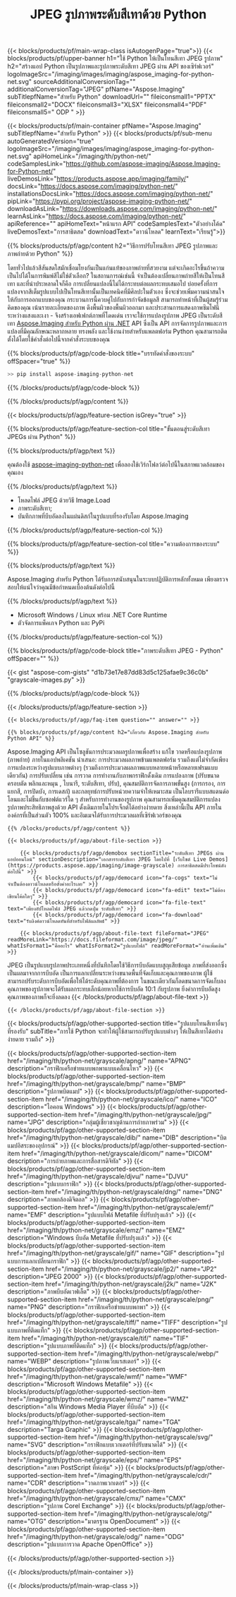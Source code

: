 ﻿---
title: JPEG รูปภาพระดับสีเทาด้วย Python 
weight: 3920
url: /th/python-net/grayscale/jpeg/ 
lang: th
langdirlevel: 2
locales: zh-hans,ja,it,ru,de,es,fr,nl,id,lt,pl,pt,vi,tr,ko,zh-hant,ar,hi,th,sv,cs,uk,he
description: วิธีใช้ Python เพื่อทำให้รูปภาพและภาพถ่ายเป็นระดับสีเทา JPEG บนเดสก์ท็อปและเว็บแอปพลิเคชัน
---

{{< blocks/products/pf/main-wrap-class isAutogenPage="true">}}
{{< blocks/products/pf/upper-banner h1="ใช้ Python ให้เป็นโทนสีเทา JPEG รูปภาพ" h2="สร้างแอป Python เป็นรูปภาพและรูปภาพระดับสีเทา JPEG ผ่าน API ของเซิร์ฟเวอร์" logoImageSrc="/imaging/images/imaging/aspose_imaging-for-python-net.svg" sourceAdditionalConversionTag="" additionalConversionTag="JPEG" pfName="Aspose.Imaging" subTitlepfName="สำหรับ Python" downloadUrl="" fileiconsmall1="PPTX" fileiconsmall2="DOCX" fileiconsmall3="XLSX" fileiconsmall4="PDF" fileiconsmall5=" ODP " >}}

{{< blocks/products/pf/main-container pfName="Aspose.Imaging" subTitlepfName="สำหรับ Python" >}}
{{< blocks/products/pf/sub-menu autoGeneratedVersion="true" logoImageSrc="/imaging/images/imaging/aspose_imaging-for-python-net.svg" apiHomeLink="/imaging/th/python-net/" codeSamplesLink="https://github.com/aspose-imaging/Aspose.Imaging-for-Python-net/" liveDemosLink="https://products.aspose.app/imaging/family/" docsLink="https://docs.aspose.com/imaging/python-net/" installationsDocsLink="https://docs.aspose.com/imaging/python-net/" pipLink="https://pypi.org/project/aspose-imaging-python-net/" downloadAsLink="https://downloads.aspose.com/imaging/python-net/" learnAsLink="https://docs.aspose.com/imaging/python-net/" apiReference="" apiHomeText="หน้าแรก API" codeSamplesText="ตัวอย่างโค้ด" liveDemosText="การสาธิตสด" downloadText="ดาวน์โหลด" learnText="เรียนรู้">}}

{{% blocks/products/pf/agp/content h2="วิธีการปรับโทนสีเทา JPEG รูปภาพและภาพถ่ายด้วย Python" %}}

โดยทั่วไปแล้วสีสันสดใสมักเชื่อมโยงกันเป็นแก่นแท้ของภาพถ่ายที่สวยงาม แต่จะเกิดอะไรขึ้นถ้าความเป็นไปได้ในการพิมพ์สีไม่ใช่ตัวเลือก? ในสถานการณ์เช่นนี้ จำเป็นต้องเปลี่ยนภาพถ่ายสีให้เป็นโทนสีเทา และที่น่าประหลาดใจก็คือ การเปลี่ยนแปลงนี้ไม่ได้กระทบต่อผลกระทบเสมอไป บ่อยครั้งที่การแปลงจากสีเต็มรูปแบบไปเป็นโทนสีเทานั้นเป็นเทคนิคที่มีศิลปะในตัวเอง ซึ่งจะช่วยเพิ่มความน่าสนใจให้กับการออกแบบของคุณ กระบวนการนี้ควบคู่ไปกับการกำจัดข้อมูลสี สามารถทำหน้าที่เป็นผู้สมรู้ร่วมคิดของคุณ เน้นรายละเอียดของภาพ ดึงพื้นผิวของพื้นผิวออกมา และประสานการแสดงภาพซิมโฟนีระหว่างแสงและเงา - จึงสร้างเอฟเฟกต์ภาพที่โดดเด่น เราจะใช้การแปลงรูปภาพ JPEG เป็นระดับสีเทา [Aspose.Imaging สำหรับ Python ผ่าน .NET](/imaging/th/python-net) API ซึ่งเป็น API การจัดการรูปภาพและการแปลงที่มีคุณลักษณะหลากหลาย ทรงพลัง และใช้งานง่ายสำหรับแพลตฟอร์ม Python คุณสามารถติดตั้งได้โดยใช้คำสั่งต่อไปนี้จากคำสั่งระบบของคุณ

{{% blocks/products/pf/agp/code-block title="บรรทัดคำสั่งของระบบ" offSpacer="true" %}}

```cs
>> pip install aspose-imaging-python-net
```

{{% /blocks/products/pf/agp/code-block %}}

{{% /blocks/products/pf/agp/content %}}

{{< blocks/products/pf/agp/feature-section isGrey="true" >}}

{{% blocks/products/pf/agp/feature-section-col title="ขั้นตอนสู่ระดับสีเทา JPEGs ผ่าน Python" %}}

{{% blocks/products/pf/agp/text %}}

คุณต้องใช้ [aspose-imaging-python-net](https://pypi.org/project/aspose-imaging-python-net/) เพื่อลองใช้เวิร์กโฟลว์ต่อไปนี้ในสภาพแวดล้อมของคุณเอง

{{% /blocks/products/pf/agp/text %}}

+ โหลดไฟล์ JPEG ด้วยวิธี Image.Load
+ ภาพระดับสีเทา;
+ บันทึกภาพที่บีบอัดลงในแผ่นดิสก์ในรูปแบบที่รองรับโดย Aspose.Imaging

{{% /blocks/products/pf/agp/feature-section-col %}}

{{% blocks/products/pf/agp/feature-section-col title="ความต้องการของระบบ" %}}

{{% blocks/products/pf/agp/text %}}

Aspose.Imaging สำหรับ Python ได้รับการสนับสนุนในระบบปฏิบัติการหลักทั้งหมด เพียงตรวจสอบให้แน่ใจว่าคุณมีข้อกำหนดเบื้องต้นดังต่อไปนี้

{{% /blocks/products/pf/agp/text %}}

- Microsoft Windows / Linux พร้อม .NET Core Runtime
- ตัวจัดการแพ็คเกจ Python และ PyPi

{{% /blocks/products/pf/agp/feature-section-col %}}

{{% blocks/products/pf/agp/code-block title="ภาพระดับสีเทา JPEG - Python" offSpacer="" %}}

{{< gist "aspose-com-gists" "d1b73e17e87dd83d5c125afae9c36c0b" "grayscale-images.py" >}}

{{% /blocks/products/pf/agp/code-block %}}

{{< /blocks/products/pf/agp/feature-section >}}

    {{< blocks/products/pf/agp/faq-item question="" answer="" >}}
 

<!-- aboutfile Starts -->

    {{% blocks/products/pf/agp/content h2="เกี่ยวกับ Aspose.Imaging สำหรับ Python API" %}}


Aspose.Imaging API เป็นโซลูชันการประมวลผลรูปภาพเพื่อสร้าง แก้ไข วาดหรือแปลงรูปภาพ (ภาพถ่าย) ภายในแอปพลิเคชัน นำเสนอ: การประมวลผลภาพข้ามแพลตฟอร์ม รวมถึงแต่ไม่จำกัดเพียงการแปลงระหว่างรูปแบบภาพต่างๆ (รวมถึงการประมวลผลภาพแบบหลายหน้าหรือหลายเฟรมแบบเดียวกัน) การปรับเปลี่ยน เช่น การวาด การทำงานกับภาพกราฟิกดั้งเดิม การแปลงภาพ (ปรับขนาด ครอบตัด พลิกและหมุน , ไบนารี, ระดับสีเทา, ปรับ), คุณสมบัติการจัดการภาพขั้นสูง (การกรอง, การแยกสี, การปิดบัง, การเดสก์) และกลยุทธ์การปรับหน่วยความจำให้เหมาะสม เป็นไลบรารีแบบสแตนด์อโลนและไม่ขึ้นกับซอฟต์แวร์ใด ๆ สำหรับการทำงานของรูปภาพ คุณสามารถเพิ่มคุณสมบัติการแปลงรูปภาพประสิทธิภาพสูงด้วย API ดั้งเดิมภายในโปรเจ็กต์ได้อย่างง่ายดาย สิ่งเหล่านี้เป็น API ภายในองค์กรที่เป็นส่วนตัว 100% และอิมเมจได้รับการประมวลผลที่เซิร์ฟเวอร์ของคุณ


    {{% /blocks/products/pf/agp/content %}}

    {{< blocks/products/pf/agp/about-file-section >}}

        {{< blocks/products/pf/agp/demobox sectionTitle="ระดับสีเทา JPEGs ผ่านแอปออนไลน์" sectionDescription="เอกสารระดับสีเทา JPEG โดยไปที่ [เว็บไซต์ Live Demos](https://products.aspose.app/imaging/image-grayscale) การสาธิตสดมีประโยชน์ดังต่อไปนี้" >}}
            {{< blocks/products/pf/agp/democard icon="fa-cogs" text="ไม่จำเป็นต้องดาวน์โหลดหรือตั้งค่าอะไรเลย" >}}
            {{< blocks/products/pf/agp/democard icon="fa-edit" text="ไม่ต้องเขียนโค้ดใดๆ" >}}
            {{< blocks/products/pf/agp/democard icon="fa-file-text" text="เพียงอัปโหลดไฟล์ JPEG แล้วกดปุ่ม ระดับสีเทา" >}}
            {{< blocks/products/pf/agp/democard icon="fa-download" text="รับลิงค์ดาวน์โหลดทันทีสำหรับไฟล์ผลลัพธ์" >}}

        {{< blocks/products/pf/agp/about-file-text fileFormat="JPEG" readMoreLink="https://docs.fileformat.com/image/jpeg/" whatIsFormat1="คืออะไร" whatIsFormat2="รูปแบบไฟล์" readMoreFormat="อ่านเพิ่มเติม" >}}
JPEG เป็นรูปแบบรูปภาพประเภทหนึ่งที่บันทึกโดยใช้วิธีการบีบอัดแบบสูญเสียข้อมูล ภาพที่ส่งออกซึ่งเป็นผลมาจากการบีบอัด เป็นการแลกเปลี่ยนระหว่างขนาดพื้นที่จัดเก็บและคุณภาพของภาพ ผู้ใช้สามารถปรับระดับการบีบอัดเพื่อให้ได้ระดับคุณภาพที่ต้องการ ในขณะเดียวกันก็ลดขนาดการจัดเก็บลง คุณภาพของรูปภาพจะได้รับผลกระทบเล็กน้อยหากใช้การบีบอัด 10:1 กับรูปภาพ ยิ่งค่าการบีบอัดสูง คุณภาพของภาพก็จะยิ่งลดลง
        {{< /blocks/products/pf/agp/about-file-text >}}

    {{< /blocks/products/pf/agp/about-file-section >}}

<!-- aboutfile Ends -->

{{< blocks/products/pf/agp/other-supported-section title="รูปแบบโทนสีเทาอื่นๆ ที่รองรับ" subTitle="การใช้ Python จะทำให้ผู้ใช้สามารถปรับรูปแบบต่างๆ ให้เป็นสีเทาได้อย่างง่ายดาย รวมถึง" >}}

{{< blocks/products/pf/agp/other-supported-section-item href="/imaging/th/python-net/grayscale/apng/" name="APNG" description="กราฟิกเครือข่ายแบบพกพาแบบเคลื่อนไหว" >}}
{{< blocks/products/pf/agp/other-supported-section-item href="/imaging/th/python-net/grayscale/bmp/" name="BMP" description="รูปภาพบิตแมป" >}}
{{< blocks/products/pf/agp/other-supported-section-item href="/imaging/th/python-net/grayscale/ico/" name="ICO" description="ไอคอน Windows" >}}
{{< blocks/products/pf/agp/other-supported-section-item href="/imaging/th/python-net/grayscale/jpg/" name="JPG" description="กลุ่มผู้เชี่ยวชาญด้านการถ่ายภาพร่วม" >}}
{{< blocks/products/pf/agp/other-supported-section-item href="/imaging/th/python-net/grayscale/dib/" name="DIB" description="บิตแมปอิสระของอุปกรณ์" >}}
{{< blocks/products/pf/agp/other-supported-section-item href="/imaging/th/python-net/grayscale/dicom/" name="DICOM" description="การถ่ายภาพและการสื่อสารดิจิทัล" >}}
{{< blocks/products/pf/agp/other-supported-section-item href="/imaging/th/python-net/grayscale/djvu/" name="DJVU" description="รูปแบบกราฟิก" >}}
{{< blocks/products/pf/agp/other-supported-section-item href="/imaging/th/python-net/grayscale/dng/" name="DNG" description="ภาพกล้องดิจิตอล" >}}
{{< blocks/products/pf/agp/other-supported-section-item href="/imaging/th/python-net/grayscale/emf/" name="EMF" description="รูปแบบไฟล์ Metafile ที่ปรับปรุงแล้ว" >}}
{{< blocks/products/pf/agp/other-supported-section-item href="/imaging/th/python-net/grayscale/emz/" name="EMZ" description="Windows บีบอัด Metafile ที่ปรับปรุงแล้ว" >}}
{{< blocks/products/pf/agp/other-supported-section-item href="/imaging/th/python-net/grayscale/gif/" name="GIF" description="รูปแบบการแลกเปลี่ยนกราฟิก" >}}
{{< blocks/products/pf/agp/other-supported-section-item href="/imaging/th/python-net/grayscale/jp2/" name="JP2" description="JPEG 2000" >}}
{{< blocks/products/pf/agp/other-supported-section-item href="/imaging/th/python-net/grayscale/j2k/" name="J2K" description="ภาพบีบอัดเวฟเล็ต" >}}
{{< blocks/products/pf/agp/other-supported-section-item href="/imaging/th/python-net/grayscale/png/" name="PNG" description="กราฟิกเครือข่ายแบบพกพา" >}}
{{< blocks/products/pf/agp/other-supported-section-item href="/imaging/th/python-net/grayscale/tiff/" name="TIFF" description="รูปแบบภาพที่ติดแท็ก" >}}
{{< blocks/products/pf/agp/other-supported-section-item href="/imaging/th/python-net/grayscale/tif/" name="TIF" description="รูปแบบภาพที่ติดแท็ก" >}}
{{< blocks/products/pf/agp/other-supported-section-item href="/imaging/th/python-net/grayscale/webp/" name="WEBP" description="รูปภาพเว็บแรสเตอร์" >}}
{{< blocks/products/pf/agp/other-supported-section-item href="/imaging/th/python-net/grayscale/wmf/" name="WMF" description="Microsoft Windows Metafile" >}}
{{< blocks/products/pf/agp/other-supported-section-item href="/imaging/th/python-net/grayscale/wmz/" name="WMZ" description="สกิน Windows Media Player ที่บีบอัด" >}}
{{< blocks/products/pf/agp/other-supported-section-item href="/imaging/th/python-net/grayscale/tga/" name="TGA" description="Targa Graphic" >}}
{{< blocks/products/pf/agp/other-supported-section-item href="/imaging/th/python-net/grayscale/svg/" name="SVG" description="กราฟิกแบบเวกเตอร์ที่ปรับขนาดได้" >}}
{{< blocks/products/pf/agp/other-supported-section-item href="/imaging/th/python-net/grayscale/eps/" name="EPS" description="ภาษา PostScript ที่ห่อหุ้ม" >}}
{{< blocks/products/pf/agp/other-supported-section-item href="/imaging/th/python-net/grayscale/cdr/" name="CDR" description="วาดภาพเวกเตอร์" >}}
{{< blocks/products/pf/agp/other-supported-section-item href="/imaging/th/python-net/grayscale/cmx/" name="CMX" description="รูปภาพ Corel Exchange" >}}
{{< blocks/products/pf/agp/other-supported-section-item href="/imaging/th/python-net/grayscale/otg/" name="OTG" description="มาตรฐาน OpenDocument" >}}
{{< blocks/products/pf/agp/other-supported-section-item href="/imaging/th/python-net/grayscale/odg/" name="ODG" description="รูปแบบการวาด Apache OpenOffice" >}}

{{< /blocks/products/pf/agp/other-supported-section >}}

{{< /blocks/products/pf/main-container >}}
    
{{< /blocks/products/pf/main-wrap-class >}}
